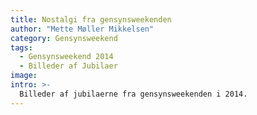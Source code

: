```yaml
---
title: Nostalgi fra gensynsweekenden
author: "Mette Møller Mikkelsen"
category: Gensynsweekend
tags:
  - Gensynsweekend 2014
  - Billeder af Jubilaer
image: 
intro: >-
  Billeder af jubilaerne fra gensynsweekenden i 2014.
---
```

